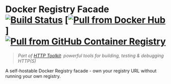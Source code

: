 # Docker Registry Facade [![Build Status](https://github.com/httptoolkit/docker-registry-facade/workflows/CI/badge.svg)](https://github.com/httptoolkit/docker-registry-facade/actions) [[![Pull from Docker Hub](https://img.shields.io/badge/Pull%20from-Docker%20Hub-0db7ed)]](https://hub.docker.com/r/pimterry/docker-registry-facade) [![Pull from GitHub Container Registry](https://img.shields.io/badge/Pull%20from-GHCR-%23333)](https://ghcr.io/httptoolkit/docker-registry-facade)

> _Part of [HTTP Toolkit](https://httptoolkit.tech): powerful tools for building, testing & debugging HTTP(S)_

A self-hostable Docker Registry facade - own your registry URL without running your own registry.

